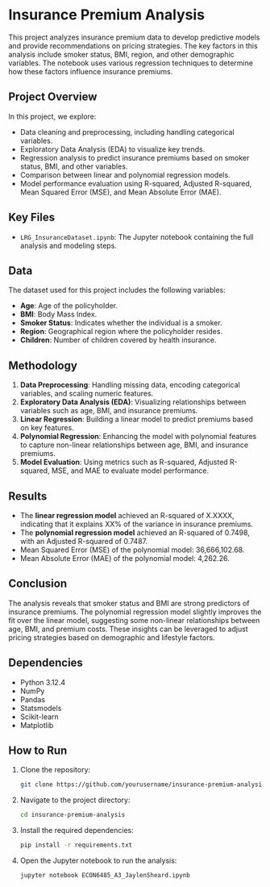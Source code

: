 # Insurance Premium Analysis

This project analyzes insurance premium data to develop predictive models and provide recommendations on pricing strategies. The key factors in this analysis include smoker status, BMI, region, and other demographic variables. The notebook uses various regression techniques to determine how these factors influence insurance premiums.

## Project Overview

In this project, we explore:
- Data cleaning and preprocessing, including handling categorical variables.
- Exploratory Data Analysis (EDA) to visualize key trends.
- Regression analysis to predict insurance premiums based on smoker status, BMI, and other variables.
- Comparison between linear and polynomial regression models.
- Model performance evaluation using R-squared, Adjusted R-squared, Mean Squared Error (MSE), and Mean Absolute Error (MAE).

## Key Files

- `LRG_InsuranceDataset.ipynb`: The Jupyter notebook containing the full analysis and modeling steps.

## Data

The dataset used for this project includes the following variables:
- **Age**: Age of the policyholder.
- **BMI**: Body Mass Index.
- **Smoker Status**: Indicates whether the individual is a smoker.
- **Region**: Geographical region where the policyholder resides.
- **Children**: Number of children covered by health insurance.

## Methodology

1. **Data Preprocessing**: Handling missing data, encoding categorical variables, and scaling numeric features.
2. **Exploratory Data Analysis (EDA)**: Visualizing relationships between variables such as age, BMI, and insurance premiums.
3. **Linear Regression**: Building a linear model to predict premiums based on key features.
4. **Polynomial Regression**: Enhancing the model with polynomial features to capture non-linear relationships between age, BMI, and insurance premiums.
5. **Model Evaluation**: Using metrics such as R-squared, Adjusted R-squared, MSE, and MAE to evaluate model performance.

## Results

- The **linear regression model** achieved an R-squared of X.XXXX, indicating that it explains XX% of the variance in insurance premiums.
- The **polynomial regression model** achieved an R-squared of 0.7498, with an Adjusted R-squared of 0.7487.
- Mean Squared Error (MSE) of the polynomial model: 36,666,102.68.
- Mean Absolute Error (MAE) of the polynomial model: 4,262.26.

## Conclusion

The analysis reveals that smoker status and BMI are strong predictors of insurance premiums. The polynomial regression model slightly improves the fit over the linear model, suggesting some non-linear relationships between age, BMI, and premium costs. These insights can be leveraged to adjust pricing strategies based on demographic and lifestyle factors.

## Dependencies

- Python 3.12.4
- NumPy
- Pandas
- Statsmodels
- Scikit-learn
- Matplotlib

## How to Run

1. Clone the repository:
   ```bash
   git clone https://github.com/yourusername/insurance-premium-analysis.git
   ```
2. Navigate to the project directory:
   ```bash
   cd insurance-premium-analysis
   ```
3. Install the required dependencies:
   ```bash
   pip install -r requirements.txt
   ```
4. Open the Jupyter notebook to run the analysis:
   ```bash
   jupyter notebook ECON6485_A3_JaylenSheard.ipynb
   ```